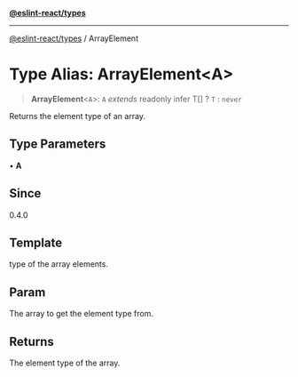 [**@eslint-react/types**](../README.md)

***

[@eslint-react/types](../README.md) / ArrayElement

# Type Alias: ArrayElement\<A\>

> **ArrayElement**\<`A`\>: `A` *extends* readonly infer T[] ? `T` : `never`

Returns the element type of an array.

## Type Parameters

• **A**

## Since

0.4.0

## Template

type of the array elements.

## Param

The array to get the element type from.

## Returns

The element type of the array.
